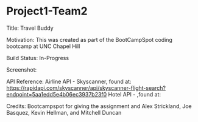 # Project1-Team2
Title: 
Travel Buddy

Motivation:
This was created as part of the BootCampSpot coding bootcamp at UNC Chapel Hill

Build Status:
In-Progress

Screenshot:

API Reference:
Airline API - Skyscanner, found at: 
https://rapidapi.com/skyscanner/api/skyscanner-flight-search?endpoint=5aa1edd5e4b06ec3937b23f0
Hotel API -  ,found at:

Credits:
Bootcampspot for giving the assignment and Alex Strickland, Joe Basquez, Kevin Hellman, and Mitchell Duncan
